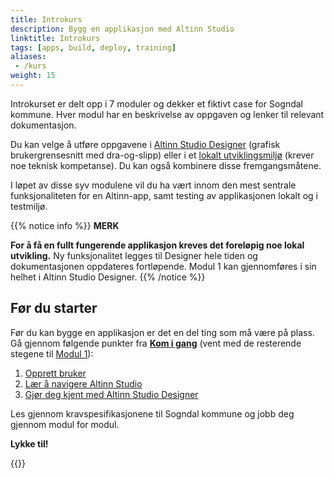 ```yaml
---
title: Introkurs
description: Bygg en applikasjon med Altinn Studio
linktitle: Introkurs
tags: [apps, build, deploy, training]
aliases:
 - /kurs
weight: 15
---
```


Introkurset er delt opp i 7 moduler og dekker et fiktivt case for Sogndal kommune.
 Hver modul har en beskrivelse av oppgaven og lenker til relevant dokumentasjon.

Du kan velge å utføre oppgavene i [Altinn Studio Designer](/nb/app/getting-started/ui-editor) (grafisk brukergrensesnitt med dra-og-slipp) eller i et [lokalt utviklingsmiljø](/nb/app/getting-started/local-dev) (krever noe teknisk kompetanse).
 Du kan også kombinere disse fremgangsmåtene.

I løpet av disse syv modulene vil du ha vært innom den mest sentrale funksjonaliteten for en Altinn-app,
samt testing av applikasjonen lokalt og i testmiljø.

{{% notice info %}}
**MERK**

**For å få en fullt fungerende applikasjon kreves det foreløpig noe lokal utvikling.**
Ny funksjonalitet legges til Designer hele tiden og dokumentasjonen oppdateres fortløpende.
 Modul 1 kan gjennomføres i sin helhet i Altinn Studio Designer.
{{% /notice %}}

## Før du starter

Før du kan bygge en applikasjon er det en del ting som må være på plass. Gå gjennom følgende punkter fra
**[Kom i gang](/nb/app/getting-started)** (vent med de resterende stegene til [Modul 1](/nb/app/app-dev-course/modul1)):

1. [Opprett bruker](/nb/app/getting-started/create-user)
2. [Lær å navigere Altinn Studio](/nb/app/getting-started/navigation)
3. [Gjør deg kjent med Altinn Studio Designer](/nb/app/getting-started/ui-editor)

Les gjennom kravspesifikasjonene til Sogndal kommune og jobb deg gjennom modul for modul.

**Lykke til!**

{{<children />}}
